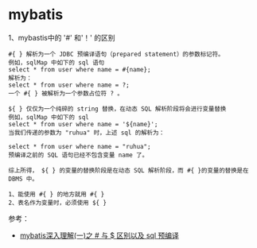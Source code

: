mybatis
========

1、mybastis中的 '#' 和'！' 的区别
        
    #{ } 解析为一个 JDBC 预编译语句（prepared statement）的参数标记符。
    例如，sqlMap 中如下的 sql 语句
    select * from user where name = #{name};
    解析为：
    select * from user where name = ?;
    一个 #{ } 被解析为一个参数占位符 ? 。
    
    ${ } 仅仅为一个纯碎的 string 替换，在动态 SQL 解析阶段将会进行变量替换
    例如，sqlMap 中如下的 sql
    select * from user where name = '${name}';
    当我们传递的参数为 "ruhua" 时，上述 sql 的解析为：
    
    select * from user where name = "ruhua";
    预编译之前的 SQL 语句已经不包含变量 name 了。
    
    综上所得， ${ } 的变量的替换阶段是在动态 SQL 解析阶段，而 #{ }的变量的替换是在 DBMS 中。
    
    1、能使用 #{ } 的地方就用 #{ }
    2、表名作为变量时，必须使用 ${ }
参考：

- [mybatis深入理解(一)之 # 与 $ 区别以及 sql 预编译](https://segmentfault.com/a/1190000004617028)